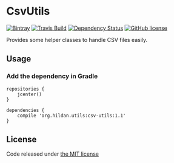 # CsvUtils

[![Bintray](https://img.shields.io/bintray/v/joffrey-bion/maven/csv-utils.svg)](https://bintray.com/joffrey-bion/maven/csv-utils/_latestVersion)
[![Travis Build](https://img.shields.io/travis/joffrey-bion/csv-utils/master.svg)](https://travis-ci.org/joffrey-bion/csv-utils)
[![Dependency Status](https://www.versioneye.com/user/projects/56d2f55d157a69138fc2cbc2/badge.svg)](https://www.versioneye.com/user/projects/56d2f55d157a69138fc2cbc2)
[![GitHub license](https://img.shields.io/badge/license-MIT-blue.svg)](https://github.com/joffrey-bion/csv-utils/blob/master/LICENSE)

Provides some helper classes to handle CSV files easily.

## Usage

### Add the dependency in Gradle

    repositories {
        jcenter()
    }

    dependencies {
        compile 'org.hildan.utils:csv-utils:1.1'
    }

## License

Code released under [the MIT license](https://github.com/joffrey-bion/csv-utils/blob/master/LICENSE)
